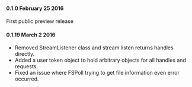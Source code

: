 #### 0.1.0 February 25 2016
First public preview release

#### 0.1.19 March 2 2016
- Removed StreamListener class and stream listen returns handles directly.
- Added a user token object to hold arbitrary objects for all handles and requests.
- Fixed an issue where FSPoll trying to get file information even error occurred.
